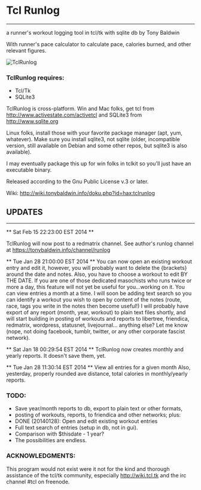 # Tcl Runlog
-------------
a runner's workout logging tool
in tcl/tk with sqlite db
by Tony Baldwin

With runner's pace calculator to calculate pace, calories burned,
and other relevant figures.

![TclRunlog](http://tonybaldwin.info/images/tclrunlog012914003636.jpg)

### TclRunlog requires:
* Tcl/Tk 
* SQLite3 

TclRunlog is cross-platform.
Win and Mac folks, get tcl from http://www.activestate.com/activetcl
and SQLite3 from http://www.sqlite.org

Linux folks, install those with your favorite package manager (apt, yum,
whatever). Make sure you install sqlite3, not sqlite (older, incompatible
version, still available on Debian and some other repos, but sqlite3 is also
available).

I may eventually package this up for win folks in tclkit so you'll just have an executable binary.

Released according to the Gnu Public License v.3 or later.

Wiki: http://wiki.tonybaldwin.info/doku.php?id=hax:tclrunlog

## UPDATES
-----------------------------------------------------------
** Sat Feb 15 22:23:00 EST 2014 **

TclRunlog will now post to a redmatrix channel.
See author's runlog channel at https://tonybaldwin.info/channel/runlog

** Tue Jan 28 21:00:00 EST 2014 ** 
You can now open an existing workout entry and edit it,
however, you will probably want to delete the {brackets} around
the date and notes.
Also, you have to choose a workout to edit BY THE DATE.
If you are one of those dedicated masochists who runs twice or more a day,
this feature will not yet be useful for you...working on it.
You can view entries a month at a time.
I will soon be adding text search so you can identify a workout you wish to open
by content of the notes (route, race, tags you write in the notes then become useful!)
I will probably have export of any report (month, year, workout) to plain text files
shortly, and will start building in posting of workouts and reports to 
libertree, friendica, redmatrix, wordpress, statusnet, livejournal...
anything else? Let me know (nope, not doing facebook, tumblr, twitter, or any other
corporate fascist network).

** Sat Jan 18 00:29:54 EST 2014 **
TclRunlog now creates monthly and yearly reports.
It doesn't save them, yet.

** Tue Jan 28 11:30:14 EST 2014 ** 
View all entries for a given month
Also, yesterday, properly rounded ave distance, total calories
in monthly/yearly reports.

### TODO: 
* Save year/month reports to db, export to plain text or other formats,
* posting of workouts, reports, to friendica and other networks; plus:
* DONE (20140128): Open and edit existing workout entries 
* Full text search of entries (setup in db, not in gui).
* Comparison with $thisdate - 1 year?
* The possibilities are endless.

### ACKNOWLEDGMENTS:
This program would not exist were it not for the kind and 
thorough assistance of the tcl/tk community, 
especially http://wiki.tcl.tk and the
irc channel #tcl on freenode.

